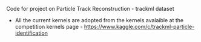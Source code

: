 Code for project on Particle Track Reconstruction - trackml dataset

* All the current kernels are adopted from the kernels avalaible at the competition kernels page - https://www.kaggle.com/c/trackml-particle-identification
